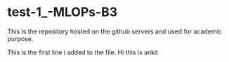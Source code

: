 # test-1_-MLOPs-B3
This is the repository hosted on the github servers and used for academic purpose. 

This is the first line i added to the file.
Hi this is ankit